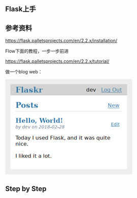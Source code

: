 ## Flask上手

## 参考资料

https://flask.palletsprojects.com/en/2.2.x/installation/

Flow下面的教程，一步一步前进

https://flask.palletsprojects.com/en/2.2.x/tutorial/

做一个blog web：

![screenshot of index page](./images/flaskr_index-20221130173958736.png)

## Step by Step